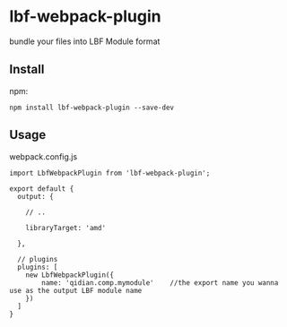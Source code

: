 # lbf-webpack-plugin

bundle your files into LBF Module format


## Install

npm:

```
npm install lbf-webpack-plugin --save-dev
```

## Usage

webpack.config.js

```
import LbfWebpackPlugin from 'lbf-webpack-plugin';

export default {
  output: {

    // ..

    libraryTarget: 'amd'

  },

  // plugins
  plugins: [
    new LbfWebpackPlugin({
        name: 'qidian.comp.mymodule'    //the export name you wanna use as the output LBF module name
    })
  ]
}
```
